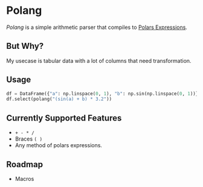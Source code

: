 # Polang

*Polang* is a simple arithmetic parser that compiles to [Polars Expressions](https://pola-rs.github.io/polars/py-polars/html/reference/api/polars.Expr.html#polars.Expr).

## But Why?

My usecase is tabular data with a lot of columns that need transformation. 

## Usage

```python
df = DataFrame({"a": np.linspace(0, 1), "b": np.sin(np.linspace(0, 1))})
df.select(polang("(sin(a) + b) * 3.2"))
````



## Currently Supported Features

 + `+ - * /`
 + Braces `( )`
 + Any method of polars expressions.

## Roadmap

 + Macros

